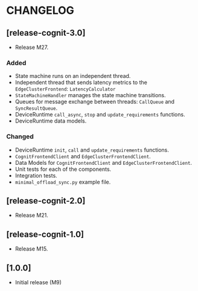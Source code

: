 # CHANGELOG

## [release-cognit-3.0]

- Release M27.

### Added

- State machine runs on an independent thread.
- Independent thread that sends latency metrics to the `EdgeClusterFrontend`: `LatencyCalculator`
- `StateMachineHandler` manages the state machine transitions.
- Queues for message exchange between threads: `CallQueue` and `SyncResultQueue`.
- DeviceRuntime `call_async`, `stop` and `update_requirements` functions.
- DeviceRuntime data models.

### Changed

- DeviceRuntime `init`, `call` and `update_requirements` functions.
- `CognitFrontendClient` and `EdgeClusterFrontendClient`.
- Data Models for `CognitFrontendClient` and `EdgeClusterFrontendClient`.
- Unit tests for each of the components.
- Integration tests.
- `minimal_offload_sync.py` example file.

## [release-cognit-2.0]

- Release M21.

## [release-cognit-1.0]

- Release M15.

## [1.0.0]

- Initial release (M9)
